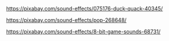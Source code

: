 https://pixabay.com/sound-effects/075176-duck-quack-40345/

https://pixabay.com/sound-effects/pop-268648/

https://pixabay.com/sound-effects/8-bit-game-sounds-68731/

